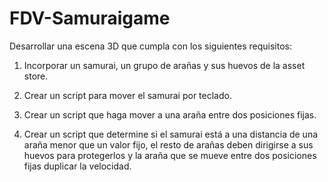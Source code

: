 # FDV-Samuraigame

Desarrollar una escena 3D que cumpla con los siguientes requisitos:

1. Incorporar un samurai, un grupo de arañas y sus huevos de la asset store.

2. Crear un script para mover el samurai por teclado. 

3. Crear un script que haga mover a una araña entre dos posiciones fijas. 

4. Crear un script que determine si el samurai está a una distancia de una araña menor que un valor fijo, el resto de arañas deben dirigirse a sus huevos para protegerlos y la araña que se mueve entre dos posiciones fijas duplicar la velocidad.
